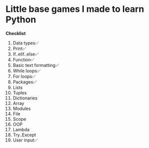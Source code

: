 # Little base games I made to learn Python

**Checklist**
1. Data types✅
2. Print✅
3. If..elif..else✅
4. Function✅
5. Basic text formatting✅
6. While loops✅
7. For loops✅
8. Packages✅
9. Lists
10. Tuples
11. Dictionaries
12. Array
13. Modules
14. File
15. Scope
16. OOP
17. Lambda
18. Try..Except
19. User input✅
